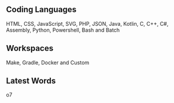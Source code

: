 ## Coding Languages
HTML, CSS, JavaScript, SVG, PHP, JSON, Java, Kotlin, C, C++, C#, Assembly, Python, Powershell, Bash and Batch
## Workspaces
Make, Gradle, Docker and Custom
## Latest Words
o7
